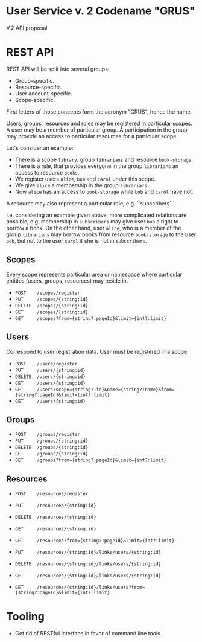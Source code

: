 
# User Service v. 2 Codename "GRUS"

V.2 API proposal

# REST API

REST API will be split into several groups:

* Group-specific.
* Resource-specific.
* User account-specific.
* Scope-specific.

First letters of those concepts form the acronym "GRUS", hence the name.

Users, groups, resources and roles may be registered in particular scopes.
A user may be a member of particular group. A participation in the group may provide an access to particular resources
for a particular scope.

Let's consider an example:

* There is a scope ``library``, group ``librarians`` and resource ``book-storage``.
* There is a rule, that provides everyone in the group ``librarians`` an access to resource ``books``.
* We register users ``alice``, ``bob`` and ``carol`` under this scope.
* We give ``alice`` a membership in the group ``librarians``.
* Now ``alice`` has an access to ``book-storage`` while ``bob`` and ``carol`` have not.

A resource may also represent a particular role, e.g. ``subscribers```.

I.e. considering an example given above, more complicated relations are possible,
e.g. membership in ``subscribers`` may give user ``bob`` a right to borrow a book.
On the other hand, user ``alice``, who is a member of the group ``librarians``
may borrow books from resource ``book-storage`` to the user ``bob``,
but not to the user ``carol`` if she is not in ``subscribers``.

## Scopes

Every scope represents particular area or namespace where particular entities (users, groups, resources) may reside in.

* ``POST    /scopes/register``
* ``PUT     /scopes/{string:id}``
* ``DELETE  /scopes/{string:id}``
* ``GET     /scopes/{string:id}``
* ``GET     /scopes?from={string?:pageId}&limit={int?:limit}``

## Users

Correspond to user registration data. User must be registered in a scope.

* ``POST    /users/register``
* ``PUT     /users/{string:id}``
* ``DELETE  /users/{string:id}``
* ``GET     /users/{string:id}``
* ``GET     /users?scope={string?:id}&name={string?:name}&from={string?:pageId}&limit={int?:limit}``
* ``GET     /users/{string:id}``

## Groups

* ``POST    /groups/register``
* ``PUT     /groups/{string:id}``
* ``DELETE  /groups/{string:id}``
* ``GET     /groups/{string:id}``
* ``GET     /groups?from={string?:pageId}&limit={int?:limit}``

## Resources

* ``POST    /resources/register``
* ``PUT     /resources/{string:id}``
* ``DELETE  /resources/{string:id}``
* ``GET     /resources/{string:id}``
* ``GET     /resources?from={string?:pageId}&limit={int?:limit}``

* ``PUT     /resources/{string:id}/links/users/{string:id}``
* ``DELETE  /resources/{string:id}/links/users/{string:id}``
* ``GET     /resources/{string:id}/links/users/{string:id}``
* ``GET     /resources/{string:id}/links/users?from={string?:pageId}&limit={int?:limit}``

# Tooling

* Get rid of RESTful interface in favor of command line tools
